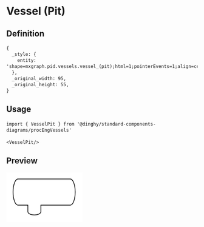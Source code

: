 # Vessel (Pit)

## Definition

```
{
  _style: { 
    entity: 'shape=mxgraph.pid.vessels.vessel_(pit);html=1;pointerEvents=1;align=center;verticalLabelPosition=bottom;verticalAlign=top;dashed=0;',
  },
  _original_width: 95,
  _original_height: 55,
}
```

## Usage

```
import { VesselPit } from '@dinghy/standard-components-diagrams/procEngVessels'

<VesselPit/>
```

## Preview

<img src="./vessel-pit.png" width="200"/>

